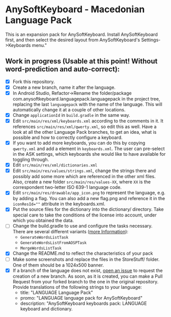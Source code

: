 # AnySoftKeyboard - Macedonian Language Pack

This is an expansion pack for AnySoftKeyboard.
Install AnySoftKeyboard first, and then select the desired layout from AnySoftKeyboard's Settings->Keyboards menu."

## Work in progress (**Usable at this point!** Without word-prediction and auto-correct):
- [x] Fork this repository.
- [x] Create a new branch, name it after the language.
- [x] In Android Studio, Refactor->Rename the folder/package com.anysoftkeyboard.languagepack.languagepack in the project tree, replacing the last `languagepack` with the name of the language. This will automatically change it at a couple of other locations.
- [x] Change `applicationId` in `build.gradle` in the same way.
- [x] Edit `src/main/res/xml/keyboards.xml` according to the comments in it. It references `src/main/res/xml/qwerty.xml`, so edit this as well. Have a look at all the other Language Pack branches, to get an idea, what is possible and how to correctly configure a keyboard.
- [x] If you want to add more keyboards, you can do this by copying `qwerty.xml` and add a <keyboard> element in `keyboards.xml`. The user can pre-select in the ASK settings, which keyboards she would like to have available for toggling through.
- [x] Edit `src/main/res/xml/dictionaries.xml`
- [x] Edit `src/main/res/values/strings.xml`, change the strings there and possibly add some more which are referenced in the other xml files. Also, create a new folder `src/main/res/values-XX`, where `XX` is the correspondent two-letter ISO 639-1 language code.
- [x] Edit `src/main/res/drawable/app_icon.png` to represent the language, e.g. by adding a flag. You can also add a new flag.png and reference it in the `iconResId=""` attribute in the keyboards.xml.
- [x] Put the source files for the dictionary into the dictionary/ directory. Take special care to take the conditions of the license into account, under which you obtained the data.
- [ ] Change the build.gradle to use and configure the tasks necessary. There are several different variants ([more Information](https://github.com/AnySoftKeyboard/AnySoftKeyboardTools/blob/master/README.md)):
    * `GenerateWordsListTask`
    * `GenerateWordsListFromAOSPTask`
    * `MergeWordsListTask`
- [x] Change the README.md to reflect the characteristics of your pack
- [ ] Make some screenshots and replace the files in the StoreStuff/ folder. One of them should be a 1024x500 banner.
- [x] If a branch of the language does not exist, [open an issue](https://github.com/AnySoftKeyboard/LanguagePack/issues/new) to request the creation of a new branch. As soon, as it is created, you can make a Pull Request from your forked branch to the one in the original repository. Provide translations of the following strings to your language:
    * title: "LANGUAGE Language Pack"
    * promo: "LANGUAGE language pack for AnySoftKeyboard"
    * description: "AnySoftKeyboard keyboards pack:
      LANGUAGE keyboard and dictionary.
